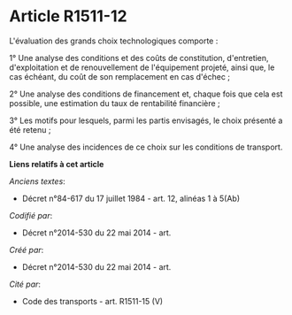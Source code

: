 # Article R1511-12

L'évaluation des grands choix technologiques comporte :

1° Une analyse des conditions et des coûts de constitution, d'entretien, d'exploitation et de renouvellement de l'équipement
projeté, ainsi que, le cas échéant, du coût de son remplacement en cas d'échec ;

2° Une analyse des conditions de financement et, chaque fois que cela est possible, une estimation du taux de rentabilité
financière ;

3° Les motifs pour lesquels, parmi les partis envisagés, le choix présenté a été retenu ;

4° Une analyse des incidences de ce choix sur les conditions de transport.

**Liens relatifs à cet article**

_Anciens textes_:

  - Décret n°84-617 du 17 juillet 1984 - art. 12, alinéas 1 à 5(Ab)

_Codifié par_:

  - Décret n°2014-530 du 22 mai 2014 - art.

_Créé par_:

  - Décret n°2014-530 du 22 mai 2014 - art.

_Cité par_:

  - Code des transports - art. R1511-15 (V)
